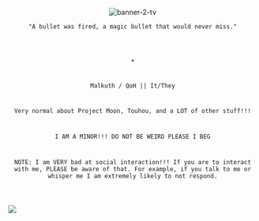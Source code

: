 <p align="center"><img src="https://i.ibb.co/BHCpvC0x/banner-2-tv.png" alt="banner-2-tv"></p>

<p align="center"><code style>"A bullet was fired, a magic bullet that would never miss."</p>

<p align="center">✦</p>
<p align="center">Malkuth / QoH || It/They</p>
<p align="center">Very normal about Project Moon, Touhou, and a LOT of other stuff!!!</p>
<p align="center">I AM A MINOR!!! DO NOT BE WEIRD PLEASE I BEG</p>
<p align="center">NOTE: I am VERY bad at social interaction!!! If you are to interact with me, PLEASE be aware of that. For example, if you talk to me or whisper me I am extremely likely to not respond.</p>

![](https://komarev.com/ghpvc/?username=sephirahmalkuth&color=ff85d39&label=Gifted+Employees)
